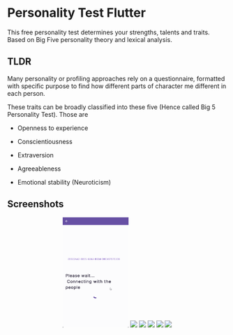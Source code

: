 
# Personality Test Flutter

This free personality test determines your strengths, talents and traits. Based on Big Five personality theory and lexical analysis.


## TLDR

Many personality or profiling approaches rely on a questionnaire, formatted with specific purpose to find how different parts of character me different in each person. 

These traits can be broadly classified into these five (Hence called Big 5 Personality Test). Those are
- Openness to experience
- Conscientiousness

- Extraversion

- Agreeableness

- Emotional stability (Neuroticism)

## Screenshots

<p align="center">
  <img src="/screenshots/1.png" width="30%" />
  <img src="./fastlane/metadata/android/en-US/images/phoneScreenshots/2.jpg" width="30%" />
  <img src="./fastlane/metadata/android/en-US/images/phoneScreenshots/3.jpg" width="30%" />

  <img src="./fastlane/metadata/android/en-US/images/phoneScreenshots/4.jpg" width="30%" />
  <img src="./fastlane/metadata/android/en-US/images/phoneScreenshots/5.jpg" width="30%" />
  <img src="./fastlane/metadata/android/en-US/images/phoneScreenshots/6.jpg" width="30%" />
</p>
